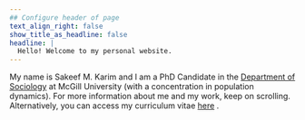 ```yaml
---
## Configure header of page
text_align_right: false
show_title_as_headline: false
headline: |
  Hello! Welcome to my personal website.
---
```


<!-- this is a subheadline -->

My name is Sakeef M. Karim and I am a PhD Candidate in the [Department of Sociology](https://www.mcgill.ca/sociology/) at McGill University (with a concentration in population dynamics). For more information about me and my work, keep on scrolling. Alternatively, you can access my curriculum vitae [here](/files/CV_August2021.pdf) <i class="fa fa-download" aria-hidden="true"></i>.